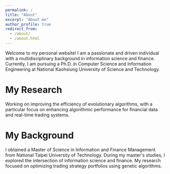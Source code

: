 ```yaml
---
permalink: /
title: "About"
excerpt: "About me"
author_profile: true
redirect_from: 
  - /about/
  - /about.html
---
```


Welcome to my personal website! I am a passionate and driven individual with a multidisciplinary background in information science and finance. Currently, I am pursuing a Ph.D. in Computer Science and Information Engineering at National Kaohsiung University of Science and Technology.

My Research
======
 Working on improving the efficiency of evolutionary algorithms, with a particular focus on enhancing algorithmic performance for financial data and real-time trading systems. 


My Background
======
I obtained a Master of Science in Information and Finance Management from National Taipei University of Technology. During my master's studies, I explored the intersection of information science and finance. My research focused on optimizing trading strategy portfolios using genetic algorithms. 





